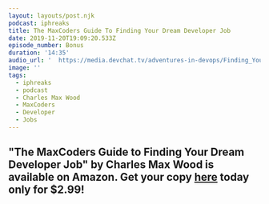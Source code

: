 ```yaml
---
layout: layouts/post.njk
podcast: iphreaks
title: The MaxCoders Guide To Finding Your Dream Developer Job
date: 2019-11-20T19:09:20.533Z
episode_number: Bonus
duration: '14:35'
audio_url: '  https://media.devchat.tv/adventures-in-devops/Finding_Your_Dream_Job.mp3'
image: ''
tags:
  - iphreaks
  - podcast
  - Charles Max Wood
  - MaxCoders
  - Developer
  - Jobs
---
```

## "**The MaxCoders Guide to Finding Your Dream Developer Job" by Charles Max Wood is available on Amazon. Get your copy** [**here**](https://www.amazon.com/MaxCoders-Guide-Finding-Dream-Developer-ebook/dp/B081MBL5C9/ref=sr_1_2?keywords=charles+max+wood&qid=1574160229&sr=8-2) **today only for $2.99!**
